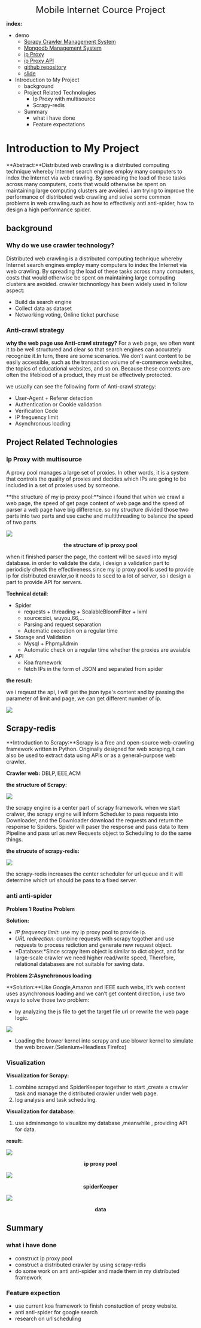 <center><font size=5>Mobile Internet Cource Project</font></center>

**index:**

- demo
    - [Scrapy Crawler Management System](http://mahongying.top:5000)
    - [Mongodb Management System](http://mahongying.top:4321)
    - [ip Proxy](http://mahongying.top:8888/phpmyadmin/)
    - [ip Proxy API](http://mahongying.top:8687/ip/getIp?limit=100)
    - [github repository](https://github.com/GracefulMan/crawler)
    - [slide](http://mahongying.top:8888/mahongying.pdf)
- Introduction to My Project
    - background
    - Project Related Technologies
        - Ip Proxy with multisource 
        - Scrapy-redis
    - Summary
        - what i have done
        - Feature expectations

# Introduction to My Project

**Abstract:**Distributed web crawling is a distributed computing technique whereby Internet search engines employ many computers to index the Internet via web crawling. By spreading the load of these tasks across many computers, costs that would otherwise be spent on maintaining large computing clusters are avoided. i am trying to improve the performance of distributed web crawling and solve some common problems in web crawling.such as how to effectively  anti anti-spider, how to design a high performance spider.

## background

### Why do we use crawler technology?

Distributed web crawling is a distributed computing technique whereby Internet search engines employ many computers to index the Internet via web crawling. By spreading the load of these tasks across many computers, costs that would otherwise be spent on maintaining large computing clusters are avoided. crawler technonlogy has been widely used in follow aspect:

- Build da search engine
- Collect data as dataset
- Networking voting, Online ticket purchase

### Anti-crawl strategy

**why the web page use Anti-crawl strategy?** For a web page, we often want it to be well structured and clear so that search engines can accurately recognize it.In turn, there are some scenarios. We don’t want content to be easily accessible, such as the transaction volume of e-commerce websites, the topics of educational websites, and so on. Because these contents are often the lifeblood of a product, they must be effectively protected.

we usually can see the following form of Anti-crawl strategy:

- User-Agent + Referer detection
- Authentication or Cookie validation
- Verification Code
- IP frequency limit
- Asynchronous loading



## Project Related Technologies



### Ip Proxy with multisource 

A proxy pool manages a large set of proxies. In other words, it is a system that controls the quality of proxies and decides which IPs are going to be included in a set of proxies used by someone.

**the structure of my ip proxy pool:**since i found that when we crawl a web page, the speed of get page content of web page and the speed of parser a web page have big difference. so my structure divided those two parts into two parts and  use cache  and multithreading to balance the speed of two parts.

![](https://ws1.sinaimg.cn/large/006tNc79gy1g3vu3suxifj30mc0hcjsr.jpg)

<center><b>the structure of ip proxy pool</b></center>

when it finished parser the page, the content will be saved into mysql database. in order to validate the data, i design a validation part to periodicly check the effectiveness.since my ip proxy pool is used to provide ip for distributed crawler,so it needs to seed to a lot of server, so i design a part to provide API for servers.

**Technical detail**:

- Spider
    - requests + threading + ScalableBloomFilter + lxml
    - source:xici, wuyou,66,...
    - Parsing and request separation
    - Automatic execution on a regular time
- Storage and Validation
    - Mysql + PhpmyAdmin
    - Automatic check on a regular time whether the proxies are avaiable
- API
    - Koa framework
    - fetch IPs in the form of JSON and separated from spider

**the result:**

we i reqeust the api, i will get the json type's content and by passing the parameter of limit and page, we can get different number of ip.

![](https://ws2.sinaimg.cn/large/006tNc79ly1g3vuars66wj30qo0dztag.jpg)





## Scrapy-redis

**Introduction to Scrapy:**Scrapy is a free and open-source web-crawling framework written in Python. Originally designed for web scraping,it can also be used to extract data using APIs or as a general-purpose web crawler. 

**Crawler web:**
DBLP,IEEE,ACM



**the structure of Scrapy:**

![](https://ws3.sinaimg.cn/large/006tNc79ly1g3vubfxfphj30jg0dqdi2.jpg)



the scrapy engine is a center part of scrapy framework. when we start cralwer, the scrapy engine will inform Scheduler to pass requests into Downloader, and the Downloader download the requests and return the response to Spiders. Spider will paser the response and pass data to Item Pipeline and pass url as new Requests object to Scheduling to do the same things.

**the strucute of scrapy-redis:**

![](https://ws4.sinaimg.cn/large/006tNc79ly1g3vubvkbs7j31250smafm.jpg)



the scrapy-redis increases the center scheduler for url queue and it will determine which url should be pass to a fixed server.

### anti anti-spider

**Problem 1:Routine Problem**

**Solution:**

- *IP frequency limit:* use my ip proxy pool to provide ip.
- *URL redirection:* combine requests with scrapy togother and use requests to process rediction and generate new request object. 
- *Database:*Since scrapy item object is similar to dict object, and for large-scale crawler we need higher read/write speed, Therefore, relational databases are not suitable for saving data.

**Problem 2:Asynchronous loading**

**Solution:**Like Google,Amazon and IEEE such webs, it’s web content uses asynchronous loading and we can’t get content direction, i use two ways to solve those two problem:

- by analyzing the js file to get the target file url or rewrite the web page logic.

![](https://ws1.sinaimg.cn/large/006tNc79ly1g3vuc7iu4bj30pl0d70vo.jpg)



- Loading the brower kernel into scrapy and use blower kernel to simulate the web brower.(Selenium+Headless Firefox)

### Visualization

**Visualization for Scrapy:**

1. combine scrapyd and SpiderKeeper together to start ,create a crawler task and manage the distributed crawler under web page.
2. log analysis and task scheduling.

**Visualization for database:** 

1. use adminmongo to visualize my database ,meanwhile , providing API for data. 

**result:**

![](https://ws2.sinaimg.cn/large/006tNc79ly1g3vucif8swj31400p0an4.jpg)

<center><b>ip proxy pool</b></center>

![](https://ws1.sinaimg.cn/large/006tNc79ly1g3vud05nmuj31400p0k0s.jpg)

<center><b>spiderKeeper</b></center>

![](https://ws1.sinaimg.cn/large/006tNc79ly1g3vud8tkuej31400p07ej.jpg)

<center><b>data</b></center>

## Summary

### what i have done 

- construct ip proxy pool
- construct a distributed crawler by using scrapy-redis 
- do some work on anti anti-spider and made them in my distributed framework 

### Feature expection

- use current koa framework to finish constuction of proxy website.
- anti anti-spider for google search
- research on url scheduling
